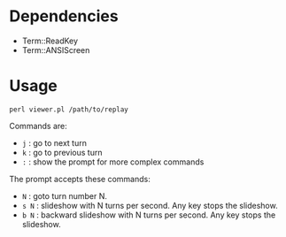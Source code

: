 # Dependencies

* Term::ReadKey
* Term::ANSIScreen

# Usage

	perl viewer.pl /path/to/replay

Commands are:
* `j` : go to next turn
* `k` : go to previous turn
* `:` : show the prompt for more complex commands

The prompt accepts these commands:
* `N` : goto turn number N.
* `s N` : slideshow with N turns per second. Any key stops the slideshow.
* `b N` : backward slideshow with N turns per second. Any key stops the slideshow.
